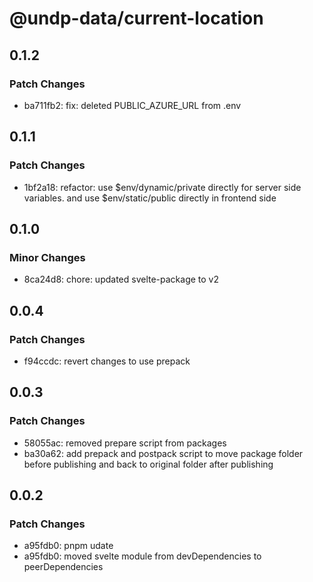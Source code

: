 # @undp-data/current-location

## 0.1.2

### Patch Changes

- ba711fb2: fix: deleted PUBLIC_AZURE_URL from .env

## 0.1.1

### Patch Changes

- 1bf2a18: refactor: use $env/dynamic/private directly for server side variables. and use $env/static/public directly in frontend side

## 0.1.0

### Minor Changes

- 8ca24d8: chore: updated svelte-package to v2

## 0.0.4

### Patch Changes

- f94ccdc: revert changes to use prepack

## 0.0.3

### Patch Changes

- 58055ac: removed prepare script from packages
- ba30a62: add prepack and postpack script to move package folder before publishing and back to original folder after publishing

## 0.0.2

### Patch Changes

- a95fdb0: pnpm udate
- a95fdb0: moved svelte module from devDependencies to peerDependencies
